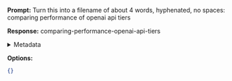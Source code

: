 **Prompt:**
Turn this into a filename of about 4 words, hyphenated, no spaces: comparing performance of openai api tiers

**Response:**
comparing-performance-openai-api-tiers

<details><summary>Metadata</summary>

- Duration: 1772 ms
- Datetime: 2023-11-09T18:42:38.827005
- Model: gpt-3.5-turbo-0613

</details>

**Options:**
```json
{}
```

